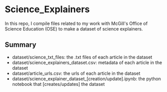 # Science_Explainers

In this repo, I compile files related to my work with McGill's Office of Science Education (OSE) to make a dataset of science explainers.

## Summary
- dataset/science_txt_files: the .txt files of each article in the dataset
- dataset/science_explainers_dataset.csv: metadata of each article in the dataset
- dataset/article_urls.csv: the urls of each article in the dataset
- dataset/science_explainer_dataset_[creation/update].ipynb: the python notebook that [creates/updates] the dataset
